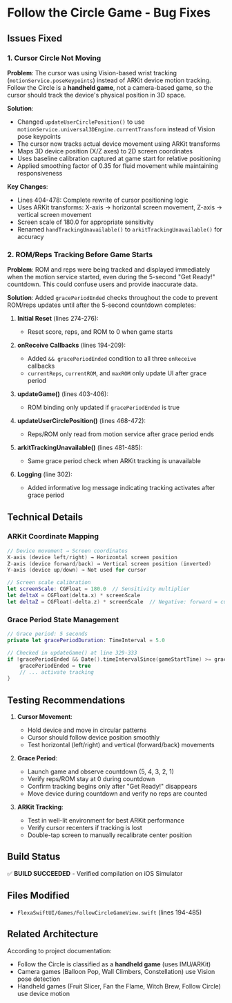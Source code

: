 # Follow the Circle Game - Bug Fixes

## Issues Fixed

### 1. Cursor Circle Not Moving
**Problem**: The cursor was using Vision-based wrist tracking (`motionService.poseKeypoints`) instead of ARKit device motion tracking. Follow the Circle is a **handheld game**, not a camera-based game, so the cursor should track the device's physical position in 3D space.

**Solution**: 
- Changed `updateUserCirclePosition()` to use `motionService.universal3DEngine.currentTransform` instead of Vision pose keypoints
- The cursor now tracks actual device movement using ARKit transforms
- Maps 3D device position (X/Z axes) to 2D screen coordinates
- Uses baseline calibration captured at game start for relative positioning
- Applied smoothing factor of 0.35 for fluid movement while maintaining responsiveness

**Key Changes**:
- Lines 404-478: Complete rewrite of cursor positioning logic
- Uses ARKit transforms: X-axis → horizontal screen movement, Z-axis → vertical screen movement  
- Screen scale of 180.0 for appropriate sensitivity
- Renamed `handTrackingUnavailable()` to `arkitTrackingUnavailable()` for accuracy

### 2. ROM/Reps Tracking Before Game Starts
**Problem**: ROM and reps were being tracked and displayed immediately when the motion service started, even during the 5-second "Get Ready!" countdown. This could confuse users and provide inaccurate data.

**Solution**: Added `gracePeriodEnded` checks throughout the code to prevent ROM/reps updates until after the 5-second countdown completes:

1. **Initial Reset** (lines 274-276):
   - Reset score, reps, and ROM to 0 when game starts
   
2. **onReceive Callbacks** (lines 194-209):
   - Added `&& gracePeriodEnded` condition to all three `onReceive` callbacks
   - `currentReps`, `currentROM`, and `maxROM` only update UI after grace period
   
3. **updateGame()** (lines 403-406):
   - ROM binding only updated if `gracePeriodEnded` is true
   
4. **updateUserCirclePosition()** (lines 468-472):
   - Reps/ROM only read from motion service after grace period ends
   
5. **arkitTrackingUnavailable()** (lines 481-485):
   - Same grace period check when ARKit tracking is unavailable

6. **Logging** (line 302):
   - Added informative log message indicating tracking activates after grace period

## Technical Details

### ARKit Coordinate Mapping
```swift
// Device movement → Screen coordinates
X-axis (device left/right) → Horizontal screen position
Z-axis (device forward/back) → Vertical screen position (inverted)
Y-axis (device up/down) → Not used for cursor

// Screen scale calibration
let screenScale: CGFloat = 180.0  // Sensitivity multiplier
let deltaX = CGFloat(delta.x) * screenScale
let deltaZ = CGFloat(-delta.z) * screenScale  // Negative: forward = cursor up
```

### Grace Period State Management
```swift
// Grace period: 5 seconds
private let gracePeriodDuration: TimeInterval = 5.0

// Checked in updateGame() at line 329-333
if !gracePeriodEnded && Date().timeIntervalSince(gameStartTime) >= gracePeriodDuration {
    gracePeriodEnded = true
    // ... activate tracking
}
```

## Testing Recommendations

1. **Cursor Movement**: 
   - Hold device and move in circular patterns
   - Cursor should follow device position smoothly
   - Test horizontal (left/right) and vertical (forward/back) movements
   
2. **Grace Period**:
   - Launch game and observe countdown (5, 4, 3, 2, 1)
   - Verify reps/ROM stay at 0 during countdown
   - Confirm tracking begins only after "Get Ready!" disappears
   - Move device during countdown and verify no reps are counted

3. **ARKit Tracking**:
   - Test in well-lit environment for best ARKit performance
   - Verify cursor recenters if tracking is lost
   - Double-tap screen to manually recalibrate center position

## Build Status
✅ **BUILD SUCCEEDED** - Verified compilation on iOS Simulator

## Files Modified
- `FlexaSwiftUI/Games/FollowCircleGameView.swift` (lines 194-485)

## Related Architecture
According to project documentation:
- Follow the Circle is classified as a **handheld game** (uses IMU/ARKit)
- Camera games (Balloon Pop, Wall Climbers, Constellation) use Vision pose detection
- Handheld games (Fruit Slicer, Fan the Flame, Witch Brew, Follow Circle) use device motion
